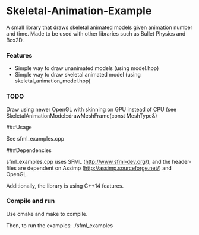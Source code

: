 # Skeletal-Animation-Example

A small library that draws skeletal animated models given animation number and time. Made to be used with other libraries such as Bullet Physics and Box2D. 

### Features

* Simple way to draw unanimated models (using model.hpp)
* Simple way to draw skeletal animated model (using skeletal_animation_model.hpp)

### TODO

Draw using newer OpenGL with skinning on GPU instead of CPU (see SkeletalAnimationModel::drawMeshFrame(const MeshType&)

###Usage

See sfml_examples.cpp

###Dependencies

sfml_examples.cpp uses SFML (http://www.sfml-dev.org/), and the header-files are dependent on Assimp (http://assimp.sourceforge.net/) and OpenGL. 

Additionally, the library is using C++14 features. 

### Compile and run

Use cmake and make to compile. 

Then, to run the examples: ./sfml_examples
